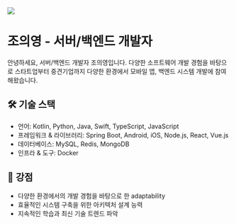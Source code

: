 <a href="https://hhpluscertificateofcompletion.oopy.io/">
  <img src="https://static.spartacodingclub.kr/hanghae99/plus/completion/badge_black.svg" />
</a>

# 조의영 - 서버/백엔드 개발자

안녕하세요, 서버/백엔드 개발자 조의영입니다. 
다양한 소프트웨어 개발 경험을 바탕으로 스타트업부터 중견기업까지 다양한 환경에서 모바일 앱, 백엔드 시스템 개발에 참여해왔습니다.

## 🛠 기술 스택

- 언어: Kotlin, Python, Java, Swift, TypeScript, JavaScript
- 프레임워크 & 라이브러리: Spring Boot, Android, iOS, Node.js, React, Vue.js
- 데이터베이스: MySQL, Redis, MongoDB
- 인프라 & 도구: Docker

## 🌟 강점

- 다양한 환경에서의 개발 경험을 바탕으로 한 adaptability
- 효율적인 시스템 구축을 위한 아키텍처 설계 능력
- 지속적인 학습과 최신 기술 트렌드 파악

